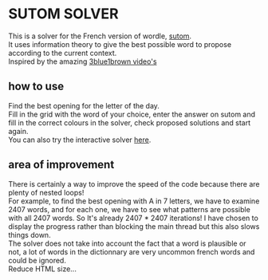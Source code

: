 # SUTOM SOLVER

This is a solver for the French version of wordle, [sutom](https://sutom.nocle.fr/#).  
It uses information theory to give the best possible word to propose according to the current context.  
Inspired by the amazing [3blue1brown video's](https://www.youtube.com/watch?v=v68zYyaEmEA&t=47s)

## how to use
Find the best opening for the letter of the day.  
Fill in the grid with the word of your choice, enter the answer on sutom and fill in the correct colours in the solver, check proposed solutions and start again.  
You can also try the interactive solver [here](https://sutom-solver.vercel.app/interactive).

## area of improvement
There is certainly a way to improve the speed of the code because there are plenty of nested loops!  
For example, to find the best opening with A in 7 letters, we have to examine 2407 words, and for each one, we have to see what patterns are possible with all 2407 words. So It's already 2407 * 2407 iterations! 
I have chosen to display the progress rather than blocking the main thread but this also slows things down.  
The solver does not take into account the fact that a word is plausible or not, a lot of words in the dictionnary are very uncommon french words and could be ignored.  
Reduce HTML size...
